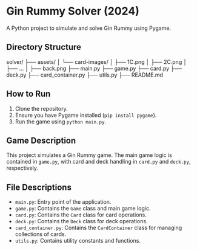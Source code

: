 # Gin Rummy Solver (2024)

A Python project to simulate and solve Gin Rummy using Pygame.

## Directory Structure

solver/
├── assets/
│ └── card-images/
│ ├── 1C.png
│ ├── 2C.png
│ ├── ...
│ ├── back.png
├── main.py
├── game.py
├── card.py
├── deck.py
├── card_container.py
├── utils.py
├── README.md

## How to Run

1. Clone the repository.
2. Ensure you have Pygame installed (`pip install pygame`).
3. Run the game using `python main.py`.

## Game Description

This project simulates a Gin Rummy game. The main game logic is contained in `game.py`, with card and deck handling in `card.py` and `deck.py`, respectively.

## File Descriptions

- `main.py`: Entry point of the application.
- `game.py`: Contains the `Game` class and main game logic.
- `card.py`: Contains the `Card` class for card operations.
- `deck.py`: Contains the `Deck` class for deck operations.
- `card_container.py`: Contains the `CardContainer` class for managing collections of cards.
- `utils.py`: Contains utility constants and functions.